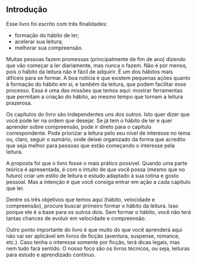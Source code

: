 ## Introdução

Esse livro foi escrito com três finalidades: 

* formação do hábito de ler;
* acelerar sua leitura;
* melhorar sua compreensão.

Muitas pessoas fazem promessas (principalmente de fim de ano) dizendo que vão começar a ler diariamente, mas nunca o fazem. Não é por menos, pois o hábito da leitura não é fácil de adquirir. É um dos hábitos mais difíceis para se formar. A boa notícia é que existem pequenas ações quanto à formação do hábito em si, e também da leitura, que podem facilitar esse processo. Essa é uma das missões que temos aqui: mostrar ferramentas que permitam a criação do hábito, ao mesmo tempo que tornam a leitura prazerosa.

Os capítulos do livro são independentes uns dos outros. Isto quer dizer que você pode ler na ordem que desejar. Se já tem o hábito de ler e quer aprender sobre compreensão, pode ir direto para o capítulo correspondente. Pode priorizar a leitura pelo seu nível de interesse no tema ou, claro, seguir o sumário, onde deixei organizado da forma que acredito que seja melhor para pessoas que estão começando o interesse pela leitura.

A proposta foi que o livro fosse o mais prático possível. Quando uma parte teórica é apresentada, é com o intuito de que você possa (mesmo que no futuro) criar um estilo de leitura e estudo adaptado à sua rotina e gosto pessoal. Mas a intenção é que você consiga entrar em ação a cada capítulo que ler.

Dentre os três objetivos que temos aqui (hábito, velocidade e compreensão), procure buscar primeiro formar o hábito da leitura. Isso porque ele é a base para os outros dois. Sem formar o hábito, você não terá tantas chances de evoluir em velocidade e compreensão.

Outro ponto importante do livro é que muito do que você aprenderá aqui não vai ser aplicável em livros de ficção (aventura, suspense, romance, etc.). Caso tenha o interesse somente por ficção, terá dicas legais, mas nem tudo fará sentido. O nosso foco são os livros técnicos, ou seja, leituras para estudo e aprendizado contínuo.
